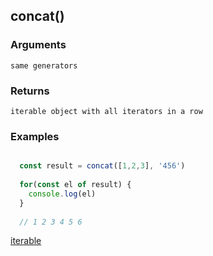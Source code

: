 ## concat()

### Arguments

`same generators`

### Returns 

`iterable object with all iterators in a row`

### Examples

```js

  const result = concat([1,2,3], '456')
  
  for(const el of result) {
    console.log(el)
  }
  
  // 1 2 3 4 5 6 
```

[iterable](../../../docs/iterable.md)